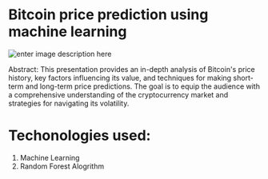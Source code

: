 
# Bitcoin price prediction using machine learning
![enter image description here](https://encrypted-tbn0.gstatic.com/images?q=tbn:ANd9GcSnfzI7KdvAKGyLJa7KF4Ee5V4JjhVhcKkDWg&s)

Abstract:
This presentation provides an in-depth analysis of Bitcoin's price history, key factors influencing its value, and techniques for making short-term and long-term price predictions. The goal is to equip the audience with a comprehensive understanding of the cryptocurrency market and strategies for navigating its volatility.
  
# Techonologies used:

 1. Machine Learning
 2. Random Forest Alogrithm
 
